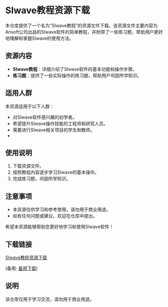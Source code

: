 # SIwave教程资源下载

本仓库提供了一个名为“SIwave教程”的资源文件下载。该资源文件主要内容为Ansoft公司出品的SIwave软件的简单教程，并附带了一些练习题，帮助用户更好地理解和掌握SIwave的使用方法。

## 资源内容

- **SIwave教程**：详细介绍了SIwave软件的基本功能和操作步骤。
- **练习题**：提供了一些实际操作的练习题，帮助用户巩固所学知识。

## 适用人群

本资源适用于以下人群：

- 对SIwave软件感兴趣的初学者。
- 希望提升SIwave操作技能的工程师和研究人员。
- 需要进行SIwave相关项目的学生和教师。
- 
## 使用说明

1. 下载资源文件。
2. 按照教程内容逐步学习SIwave的基本操作。
3. 完成练习题，巩固所学知识。

## 注意事项

- 本资源仅供学习和参考使用，请勿用于商业用途。
- 如有任何问题或建议，欢迎在仓库中提出。

希望本资源能够帮助您更好地学习和使用SIwave软件！

## 下载链接
[SIwave教程资源下载](https://pan.quark.cn/s/0aca4174ecdc) 

(备用: [备用下载](https://pan.baidu.com/s/1eYG1JhHMqGImuZh-gV8UHw?pwd=1234))

## 说明

该仓库仅用于学习交流，请勿用于商业用途。
